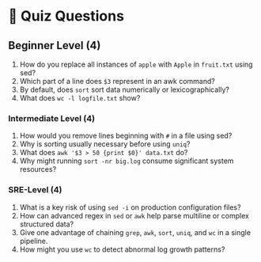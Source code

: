 # 📝 Quiz Questions

## **Beginner Level (4)**

1. How do you replace all instances of `apple` with `Apple` in `fruit.txt` using sed?
2. Which part of a line does `$3` represent in an awk command?
3. By default, does `sort` sort data numerically or lexicographically?
4. What does `wc -l logfile.txt` show?

### **Intermediate Level (4)**

1. How would you remove lines beginning with `#` in a file using sed?
2. Why is sorting usually necessary before using `uniq`?
3. What does `awk '$3 > 50 {print $0}' data.txt` do?
4. Why might running `sort -nr big.log` consume significant system resources?

### **SRE-Level (4)**

1. What is a key risk of using `sed -i` on production configuration files?
2. How can advanced regex in `sed` or `awk` help parse multiline or complex structured data?
3. Give one advantage of chaining `grep`, `awk`, `sort`, `uniq`, and `wc` in a single pipeline.
4. How might you use `wc` to detect abnormal log growth patterns?
